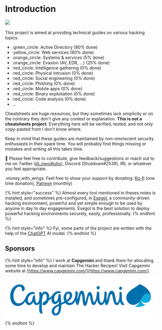 # Introduction

![](<.gitbook/assets/thr\_preview (1).png>)



This project is aimed at providing technical guides on various hacking topics:

* :green\_circle: Active Directory (80% done)
* :yellow\_circle: Web services (60% done)
* :orange\_circle: Systems & services (5% done)
* :orange\_circle: Evasion (AV, EDR, ...) (25% done)
* :red\_circle: Intelligence gathering (0% done)
* :red\_circle: Physical intrusion (0% done)
* :red\_circle: Social engineering (0% done)
* :red\_circle: Phishing (0% done)
* :red\_circle: Mobile apps (0% done)
* :red\_circle: Binary exploitation (0% done)
* :red\_circle: Code analysis (0% done)
* ...

Cheatsheets are huge resources, but they sometimes lack simplicity or on the contrary they don't give any context or explanation. **This is not a cheatsheets project**. Everything here will be verified, tested, and not only copy-pasted from I don't know where.

Keep in mind that these guides are maintained by non-omniscient security enthusiasts in their spare time. You will probably find things missing or mistakes and writing all this takes time.

:mega: Please feel free to contribute, give feedback/suggestions or reach out to me on Twitter ([@\_nwodtuhs](https://twitter.com/\_nwodtuhs)), Discord (Shutdown#2539), IRL or whatever you feel appropriate.

:money\_with\_wings: Feel free to show your support by donating: [Ko-fi](https://ko-fi.com/the\_real\_slim\_shutdown) (one time donation), [Patreon](https://www.patreon.com/nwodtuhs) (monthly)

{% hint style="success" %}
Almost every tool mentioned in theses notes is installed, and sometimes pre-configured, in [Exegol](https://exegol.rtfd.io/), a community-driven hacking environment, powerful and yet simple enough to be used by anyone in day to day engagements. Exegol is the best solution to deploy powerful hacking environments securely, easily, professionally.
{% endhint %}

{% hint style="info" %}
Fyi, some parts of the project are written with the help of the [ChatGPT](https://openai.com/blog/chatgpt/) AI model.
{% endhint %}

## Sponsors

{% hint style="info" %}
I work at **Capgemini** and thank them for allocating some time to develop and maintain The Hacker Recipes! Visit Capgemini website at [https://www.capgemini.com/](https://www.capgemini.com/).

![](.gitbook/assets/capgemini.png)
{% endhint %}
